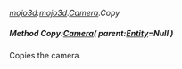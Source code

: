 _[mojo3d](../../modules/mojo3d/mojo3d-module.md):[mojo3d](../../modules/mojo3d/mojo3d-module.md).[Camera](../../modules/mojo3d/mojo3d-camera.md).Copy_
##### Method Copy:[Camera](../../modules/mojo3d/mojo3d-camera.md)( parent:[Entity](../../modules/mojo3d/mojo3d-entity.md)=Null )
Copies the camera.
